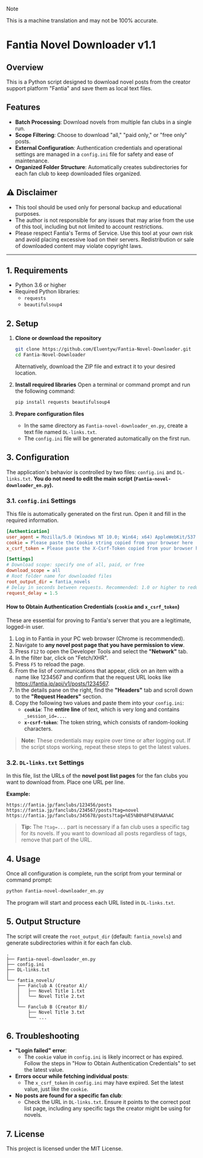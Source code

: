 > [!NOTE]
> This is a machine translation and may not be 100% accurate.

# Fantia Novel Downloader v1.1

## Overview

This is a Python script designed to download novel posts from the creator support platform "Fantia" and save them as local text files.

## Features

*   **Batch Processing**: Download novels from multiple fan clubs in a single run.
*   **Scope Filtering**: Choose to download "all," "paid only," or "free only" posts.
*   **External Configuration**: Authentication credentials and operational settings are managed in a `config.ini` file for safety and ease of maintenance.
*   **Organized Folder Structure**: Automatically creates subdirectories for each fan club to keep downloaded files organized.

## ⚠︎ Disclaimer

*   This tool should be used only for personal backup and educational purposes.
*   The author is not responsible for any issues that may arise from the use of this tool, including but not limited to account restrictions.
*   Please respect Fantia's Terms of Service. Use this tool at your own risk and avoid placing excessive load on their servers. Redistribution or sale of downloaded content may violate copyright laws.

---

## 1. Requirements

*   Python 3.6 or higher
*   Required Python libraries:
    *   `requests`
    *   `beautifulsoup4`

## 2. Setup

1.  **Clone or download the repository**
    ```bash
    git clone https://github.com/Eluentyw/Fantia-Novel-Downloader.git
    cd Fantia-Novel-Downloader
    ```
    Alternatively, download the ZIP file and extract it to your desired location.

2.  **Install required libraries**
    Open a terminal or command prompt and run the following command:
    ```bash
    pip install requests beautifulsoup4
    ```

3.  **Prepare configuration files**
    *   In the same directory as `Fantia-novel-downloader_en.py`, create a text file named `DL-links.txt`.
    *   The `config.ini` file will be generated automatically on the first run.

## 3. Configuration

The application's behavior is controlled by two files: `config.ini` and `DL-links.txt`. **You do not need to edit the main script (`Fantia-novel-downloader_en.py`).**

### 3.1. `config.ini` Settings

This file is automatically generated on the first run. Open it and fill in the required information.

```ini
[Authentication]
user_agent = Mozilla/5.0 (Windows NT 10.0; Win64; x64) AppleWebKit/537.36 (KHTML, like Gecko) Chrome/72.0.3626.121 Safari/537.36
cookie = Please paste the Cookie string copied from your browser here
x_csrf_token = Please paste the X-Csrf-Token copied from your browser here

[Settings]
# Download scope: specify one of all, paid, or free
download_scope = all
# Root folder name for downloaded files
root_output_dir = fantia_novels
# Delay in seconds between requests. Recommended: 1.0 or higher to reduce server load
request_delay = 1.5
```

#### **How to Obtain Authentication Credentials (`cookie` and `x_csrf_token`)**

These are essential for proving to Fantia's server that you are a legitimate, logged-in user.

1.  Log in to Fantia in your PC web browser (Chrome is recommended).
2.  Navigate to **any novel post page that you have permission to view**.
3.  Press `F12` to open the Developer Tools and select the **"Network"** tab.
4.  In the filter bar, click on "Fetch/XHR".
5.  Press `F5` to reload the page.
6.  From the list of communications that appear, click on an item with a name like 1234567 and confirm that the request URL looks like https://fantia.jp/api/v1/posts/1234567.
7.  In the details pane on the right, find the **"Headers"** tab and scroll down to the **"Request Headers"** section.
8.  Copy the following two values and paste them into your `config.ini`:
    *   **`cookie`**: The **entire line** of text, which is very long and contains `_session_id=...`.
    *   **`x-csrf-token`**: The token string, which consists of random-looking characters.

> **Note:** These credentials may expire over time or after logging out. If the script stops working, repeat these steps to get the latest values.

### 3.2. `DL-links.txt` Settings

In this file, list the URLs of the **novel post list pages** for the fan clubs you want to download from. Place one URL per line.

**Example:**
```
https://fantia.jp/fanclubs/123456/posts
https://fantia.jp/fanclubs/234567/posts?tag=novel
https://fantia.jp/fanclubs/345678/posts?tag=%E5%B0%8F%E8%AA%AC
```
> **Tip:** The `?tag=...` part is necessary if a fan club uses a specific tag for its novels. If you want to download all posts regardless of tags, remove that part of the URL.

## 4. Usage

Once all configuration is complete, run the script from your terminal or command prompt:

```bash
python Fantia-novel-downloader_en.py
```

The program will start and process each URL listed in `DL-links.txt`.

## 5. Output Structure

The script will create the `root_output_dir` (default: `fantia_novels`) and generate subdirectories within it for each fan club.

```
.
├── Fantia-novel-downloader_en.py
├── config.ini
├── DL-links.txt
│
└── fantia_novels/
    ├── Fanclub A (Creator A)/
    │   ├── Novel Title 1.txt
    │   └── Novel Title 2.txt
    │
    └── Fanclub B (Creator B)/
        ├── Novel Title 3.txt
        └── ...
```

## 6. Troubleshooting

*   **"Login failed" error**:
    *   The `cookie` value in `config.ini` is likely incorrect or has expired. Follow the steps in "How to Obtain Authentication Credentials" to set the latest value.
*   **Errors occur while fetching individual posts**:
    *   The `x_csrf_token` in `config.ini` may have expired. Set the latest value, just like the `cookie`.
*   **No posts are found for a specific fan club**:
    *   Check the URL in `DL-links.txt`. Ensure it points to the correct post list page, including any specific tags the creator might be using for novels.

## 7. License

This project is licensed under the MIT License.





